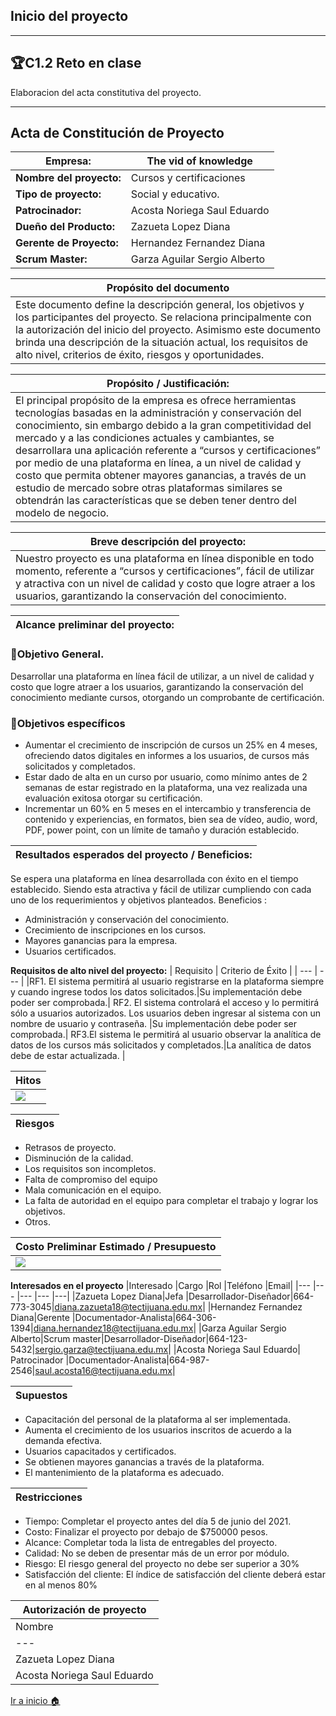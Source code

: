 ## Inicio del proyecto
-----
## 🏆C1.2 Reto en clase
Elaboracion del acta constitutiva del proyecto.

----
## **Acta de Constitución de Proyecto**

| **Empresa:** | The vid of knowledge|
| --- | ---  | 
|**Nombre del proyecto:**|Cursos y certificaciones 
|**Tipo de proyecto:**| Social y educativo.
|**Patrocinador:**| Acosta Noriega Saul Eduardo
|**Dueño del Producto:**| Zazueta Lopez Diana
|**Gerente de Proyecto:**| Hernandez Fernandez Diana
|**Scrum Master:**| Garza Aguilar Sergio Alberto |

| Propósito del documento | 
| --- |  
|Este documento define la descripción general, los objetivos y los participantes del proyecto. Se  relaciona principalmente con la autorización del inicio del proyecto. Asimismo este documento brinda una descripción de la situación actual, los requisitos de alto nivel,  criterios de éxito, riesgos y oportunidades. |


| Propósito / Justificación: | 
| --- | 
|El principal propósito de la empresa es ofrece herramientas tecnologías basadas en la administración y conservación del conocimiento, sin embargo debido a la gran competitividad del mercado y a las condiciones actuales y cambiantes, se desarrollara una aplicación referente a “cursos y certificaciones” por medio de una plataforma en línea, a un nivel de calidad y costo que permita obtener mayores ganancias,  a través de un estudio de mercado sobre otras plataformas similares se obtendrán las características que se deben tener dentro del modelo de negocio. |

| Breve descripción del proyecto:|
| --- |  
|Nuestro proyecto es una plataforma en línea disponible en todo momento,  referente a “cursos y certificaciones”, fácil de utilizar y atractiva con un nivel de calidad y costo que logre atraer a los usuarios, garantizando  la conservación del conocimiento. |

| Alcance preliminar del proyecto: | 
| --- |  

### 📝Objetivo General.
Desarrollar una plataforma en línea fácil de utilizar, a un nivel de calidad y costo que logre atraer a los usuarios, garantizando la conservación del conocimiento mediante cursos, otorgando un comprobante de certificación.
### 📝Objetivos específicos
- Aumentar el crecimiento de inscripción de cursos un 25% en 4 meses, ofreciendo datos digitales en informes a los usuarios, de cursos más solicitados y completados. 
- Estar dado de alta en un curso por usuario, como mínimo antes de 2 semanas de estar registrado en la plataforma, una vez realizada una evaluación exitosa otorgar su certificación.
- Incrementar un 60% en 5 meses en el intercambio y transferencia de contenido y experiencias, en formatos, bien sea de vídeo, audio, word, PDF, power point, con un límite de tamaño y duración establecido. 

| Resultados esperados del proyecto / Beneficios: | 
| --- |  
Se espera una plataforma en línea  desarrollada con éxito en el tiempo establecido. Siendo esta atractiva y fácil de utilizar cumpliendo con cada uno de los requerimientos y  objetivos planteados. 
Beneficios : 
- Administración y conservación del conocimiento.
- Crecimiento de inscripciones en los cursos.
- Mayores ganancias para la empresa.
- Usuarios certificados. 

 **Requisitos de alto nivel del proyecto:** 
| Requisito | Criterio de Éxito |
| --- | --- | 
|RF1. El sistema permitirá al usuario registrarse en la plataforma siempre y cuando ingrese todos los datos solicitados.|Su implementación debe poder ser comprobada.|
RF2. El sistema controlará el acceso y lo permitirá sólo a usuarios autorizados. Los usuarios deben ingresar al sistema con un nombre de usuario y contraseña. |Su implementación debe poder ser comprobada.|
RF3.El sistema le permitirá al usuario observar la analítica de datos de los cursos más solicitados y completados.|La analítica de datos debe de estar actualizada. |

| Hitos | 
| ---|  
|![](hitos.png)|

| Riesgos | 
| ---|  
- Retrasos de proyecto. 
- Disminución de la calidad.
- Los requisitos son incompletos.
- Falta de compromiso del equipo
- Mala comunicación en el equipo.
- La falta de autoridad en el equipo para completar el trabajo y lograr los objetivos.
- Otros. 


| Costo Preliminar Estimado / Presupuesto| 
| ---|  
|![](presupuesto.png)|


 **Interesados en el proyecto** 
|Interesado |Cargo |Rol |Teléfono |Email|
|--- |--- |--- |--- |---|
|Zazueta Lopez Diana|Jefa |Desarrollador-Diseñador|664-773-3045|diana.zazueta18@tectijuana.edu.mx|
|Hernandez Fernandez Diana|Gerente |Documentador-Analista|664-306-1394|diana.hernandez18@tectijuana.edu.mx|
|Garza Aguilar Sergio Alberto|Scrum master|Desarrollador-Diseñador|664-123-5432|sergio.garza@tectijuana.edu.mx|
|Acosta Noriega Saul Eduardo| Patrocinador |Documentador-Analista|664-987-2546|saul.acosta16@tectijuana.edu.mx|


|  Supuestos| 
| ---|  
- Capacitación del personal de la plataforma al ser implementada.
- Aumenta el crecimiento de los usuarios inscritos de acuerdo a la demanda efectiva.
- Usuarios capacitados y certificados.
- Se obtienen mayores ganancias a través de la plataforma.
- El mantenimiento de la plataforma es adecuado. 

| Restricciones| 
| ---|  
- Tiempo: Completar el proyecto antes del día 5 de junio del 2021.
- Costo: Finalizar el proyecto por debajo de $750000 pesos.
- Alcance: Completar toda la lista de entregables del proyecto.
- Calidad: No se deben de presentar más de un error por módulo. 
- Riesgo: El riesgo general del proyecto no debe ser superior a 30%
- Satisfacción del cliente: El índice de satisfacción del cliente deberá estar en al menos 80% 

| Autorización de proyecto| 
| ---|  
| Nombre| Cargo|Firma| Fecha|
| ---| ---|  ---|  ---|  
|Zazueta Lopez Diana| Dueño| DianaZ| 12/04/2021|
Acosta Noriega Saul Eduardo| Patrocinador| SaulA| 12/04/2021|

[Ir a inicio 🏠](https://github.com/ZazuetaDiana/Analisis-Avanzado-de-Software.)

